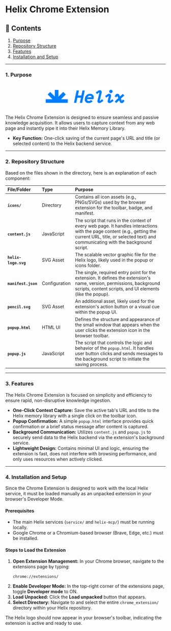 # Helix Chrome Extension 

## 📖 Contents

1. [Purpose](#1-purpose)
2. [Repository Structure](#2-repository-structure)
3. [Features](#3-features)
4. [Installation and Setup](#4-installation-and-setup)

---

### 1. Purpose

<p align="center">
  <img src="./helix_logo.png" alt="Helix Logo" width="250"/>
</p>


The Helix Chrome Extension is designed to ensure seamless and passive knowledge acquisition. It allows users to capture context from any web page and instantly pipe it into their Helix Memory Library.

* **Key Function:** One-click saving of the current page's URL and title (or selected content) to the Helix backend service.

---

### 2. Repository Structure

Based on the files shown in the directory, here is an explanation of each component:

| File/Folder | Type | Purpose |
| :--- | :--- | :--- |
| **`icons/`** | Directory | Contains all icon assets (e.g., PNGs/SVGs) used by the browser extension for the toolbar, badge, and manifest. |
| **`content.js`** | JavaScript | The script that runs in the context of every web page. It handles interactions with the page content (e.g., getting the current URL, title, or selected text) and communicating with the background script. |
| **`helix-logo.svg`** | SVG Asset | The scalable vector graphic file for the Helix logo, likely used in the popup or icons folder. |
| **`manifest.json`** | Configuration | The single, required entry point for the extension. It defines the extension's name, version, permissions, background scripts, content scripts, and UI elements (like the popup). |
| **`pencil.svg`** | SVG Asset | An additional asset, likely used for the extension's action button or a visual cue within the popup UI. |
| **`popup.html`** | HTML UI | Defines the structure and appearance of the small window that appears when the user clicks the extension icon in the browser toolbar. |
| **`popup.js`** | JavaScript | The script that controls the logic and behavior of the `popup.html`. It handles user button clicks and sends messages to the background script to initiate the saving process. |

---

### 3. Features

The Helix Chrome Extension is focused on simplicity and efficiency to ensure rapid, non-disruptive knowledge ingestion.

* **One-Click Context Capture:** Save the active tab's URL and title to the Helix memory library with a single click on the toolbar icon.
* **Popup Confirmation:** A simple `popup.html` interface provides quick confirmation or a brief status message after content is captured.
* **Background Communication:** Utilizes `content.js` and `popup.js` to securely send data to the Helix backend via the extension's background service.
* **Lightweight Design:** Contains minimal UI and logic, ensuring the extension is fast, does not interfere with browsing performance, and only uses resources when actively clicked.

---

### 4. Installation and Setup

Since the Chrome Extension is designed to work with the local Helix service, it must be loaded manually as an unpacked extension in your browser's Developer Mode.

#### Prerequisites

* The main Helix services (`service/` and `helix-mcp/`) must be running locally.
* Google Chrome or a Chromium-based browser (Brave, Edge, etc.) must be installed.

#### Steps to Load the Extension

1.  **Open Extension Management:** In your Chrome browser, navigate to the extensions page by typing:
    ```
    chrome://extensions/
    ```
2.  **Enable Developer Mode:** In the top-right corner of the extensions page, toggle **Developer mode** to ON.
3.  **Load Unpacked:** Click the **Load unpacked** button that appears.
4.  **Select Directory:** Navigate to and select the entire `chrome_extension/` directory within your Helix repository.

The Helix logo should now appear in your browser's toolbar, indicating the extension is active and ready to use.

